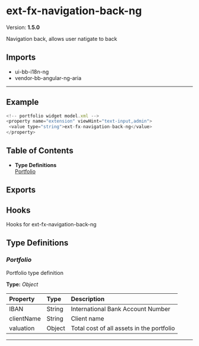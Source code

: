 # ext-fx-navigation-back-ng


Version: **1.5.0**

Navigation back, allows user natigate to back

## Imports

* ui-bb-i18n-ng
* vendor-bb-angular-ng-aria

---

## Example

```javascript
<!-- portfolio widget model.xml -->
<property name="extension" viewHint="text-input,admin">
 <value type="string">ext-fx-navigation-back-ng</value>
</property>
```

## Table of Contents
- **Type Definitions**<br/>    <a href="#Portfolio">Portfolio</a><br/>

## Exports


## Hooks

Hooks for ext-fx-navigation-back-ng

## Type Definitions


### <a name="Portfolio"></a>*Portfolio*

Portfolio type definition

**Type:** *Object*


| Property | Type | Description |
| :-- | :-- | :-- |
| IBAN | String | International Bank Account Number |
| clientName | String | Client name |
| valuation | Object | Total cost of all assets in the portfolio |

---
